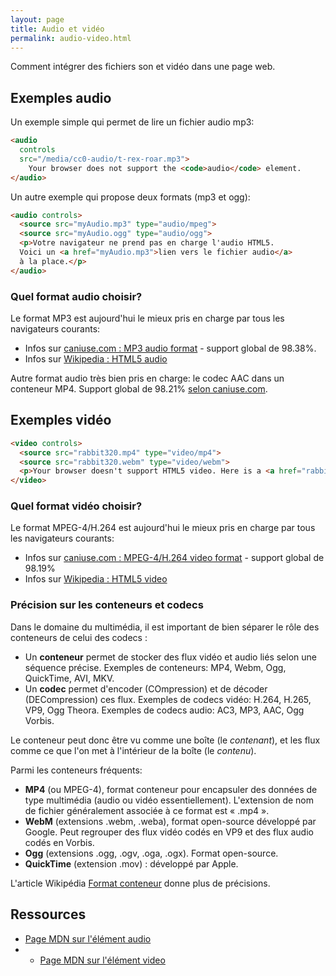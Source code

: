 ```yaml
---
layout: page
title: Audio et vidéo
permalink: audio-video.html
---
```


Comment intégrer des fichiers son et vidéo dans une page web.

## Exemples audio

Un exemple simple qui permet de lire un fichier audio mp3:

```html
<audio
  controls
  src="/media/cc0-audio/t-rex-roar.mp3">
    Your browser does not support the <code>audio</code> element.
</audio>
```

Un autre exemple qui propose deux formats (mp3 et ogg):

```html
<audio controls>
  <source src="myAudio.mp3" type="audio/mpeg">
  <source src="myAudio.ogg" type="audio/ogg">
  <p>Votre navigateur ne prend pas en charge l'audio HTML5.
  Voici un <a href="myAudio.mp3">lien vers le fichier audio</a>
  à la place.</p>
</audio>
```

### Quel format audio choisir?

Le format MP3 est aujourd'hui le mieux pris en charge par tous les navigateurs courants:

- Infos sur [caniuse.com : MP3 audio format](https://caniuse.com/mp3) - support global de 98.38%.
- Infos sur [Wikipedia : HTML5 audio](https://en.wikipedia.org/wiki/HTML5_audio)

Autre format audio très bien pris en charge: le codec AAC dans un conteneur MP4. Support global de 98.21% [selon caniuse.com](https://caniuse.com/aac).

## Exemples vidéo

```html
<video controls>
  <source src="rabbit320.mp4" type="video/mp4">
  <source src="rabbit320.webm" type="video/webm">
  <p>Your browser doesn't support HTML5 video. Here is a <a href="rabbit320.mp4">link to the video</a> instead.</p>
</video>
```

### Quel format vidéo choisir?

Le format MPEG-4/H.264 est aujourd'hui le mieux pris en charge par tous les navigateurs courants:

- Infos sur [caniuse.com : MPEG-4/H.264 video format](https://caniuse.com/mpeg4) - support global de 98.19%
- Infos sur [Wikipedia : HTML5 video](https://en.wikipedia.org/wiki/HTML5_video)

### Précision sur les conteneurs et codecs

Dans le domaine du multimédia, il est important de bien séparer le rôle des conteneurs de celui des codecs :

- Un **conteneur** permet de stocker des flux vidéo et audio liés selon une séquence précise. Exemples de conteneurs: MP4, Webm, Ogg, QuickTime, AVI, MKV.
- Un **codec** permet d'encoder (COmpression) et de décoder (DECompression) ces flux. Exemples de codecs vidéo: H.264, H.265, VP9, Ogg Theora. Exemples de codecs audio: AC3, MP3, AAC, Ogg Vorbis.

Le conteneur peut donc être vu comme une boîte (le *contenant*), et les flux comme ce que l'on met à l'intérieur de la boîte (le *contenu*).

Parmi les conteneurs fréquents:

- **MP4** (ou MPEG-4), format conteneur pour encapsuler des données de type multimédia (audio ou vidéo essentiellement). L'extension de nom de fichier généralement associée à ce format est « .mp4 ».
- **WebM** (extensions .webm, .weba), format open-source développé par Google. Peut regrouper des flux vidéo codés en VP9 et des flux audio codés en Vorbis.
- **Ogg** (extensions .ogg, .ogv, .oga, .ogx). Format open-source.
- **QuickTime** (extension .mov) : développé par Apple.

L'article Wikipédia [Format conteneur](https://fr.wikipedia.org/wiki/Format_conteneur) donne plus de précisions.

## Ressources

- [Page MDN sur l'élément audio](https://developer.mozilla.org/fr/docs/Web/HTML/Element/audio)
- - [Page MDN sur l'élément video](https://developer.mozilla.org/en-US/docs/Learn/HTML/Multimedia_and_embedding/Video_and_audio_content)
